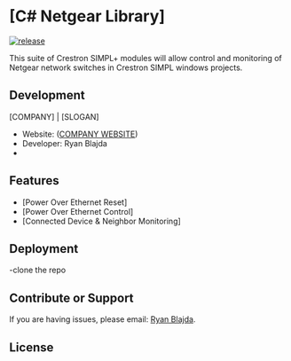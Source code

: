 <!-- Just fill in the brackets -->
# [C# Netgear Library]

[![release](https://img.shields.io/badge/release-v0.0-red.svg?style=flat-square)]()

This suite of Crestron SIMPL+ modules will allow control and monitoring of Netgear network switches in Crestron SIMPL windows projects. 

Development
-----------
[COMPANY] | [SLOGAN]

- Website: ([COMPANY WEBSITE](#))
- Developer: Ryan Blajda
- 
Features
--------

- [Power Over Ethernet Reset]
- [Power Over Ethernet Control]
- [Connected Device & Neighbor Monitoring]

Deployment
----------

-clone the repo

Contribute or Support
---------------------

If you are having issues, please email: [Ryan Blajda](mailto:rblajda@ccsnewengland.com).

License
-------
